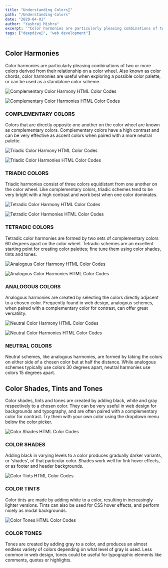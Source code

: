 ```yaml
---
title: "Understanding Colors🌈"
path: "/Understanding-Colors"
date: "2020-04-01"
author: "Yashraj Mishra"
excerpt: '"Color harmonies are particularly pleasing combinations of two or more colors..."'
tags: ["deepdive🤿", "web development"]
---
```


## Color Harmonies

Color harmonies are particularly pleasing combinations of two or more colors derived from their relationship on a color wheel. Also known as color chords, color harmonies are useful when exploring a possible color palette, or can be used as a standalone color scheme.

![Complementary Color Harmony  HTML Color Codes](https://blog.jueezy.rocks/blog-images/understandingcolors/html-color-codes-color-wheel-complementary-8a2cae80.svg)

![Complementary Color Harmonies  HTML Color Codes](https://blog.jueezy.rocks/blog-images/understandingcolors/html-color-codes-color-wheels-complementary-f8379f59.svg)

### COMPLEMENTARY COLORS

Colors that are directly opposite one another on the color wheel are known as complementary colors. Complementary colors have a high contrast and can be very effective as accent colors when paired with a more neutral palette.

![Triadic Color Harmony  HTML Color Codes](https://blog.jueezy.rocks/blog-images/understandingcolors/html-color-codes-color-wheel-triadic-bd73abc7.svg)

![Triadic Color Harmonies  HTML Color Codes](https://blog.jueezy.rocks/blog-images/understandingcolors/html-color-codes-color-wheels-triadic-f2238b53.svg)

### TRIADIC COLORS

Triadic harmonies consist of three colors equidistant from one another on the color wheel. Like complementary colors, triadic schemes tend to be very bright with a high contrast and work best when one color dominates.

![Tetradic Color Harmony  HTML Color Codes](https://blog.jueezy.rocks/blog-images/understandingcolors/html-color-codes-color-wheel-tetradic-b1ebdc49.svg)

![Tetradic Color Harmonies  HTML Color Codes](https://blog.jueezy.rocks/blog-images/understandingcolors/html-color-codes-color-wheels-tetradic-fd6bc86b.svg)

### TETRADIC COLORS

Tetradic color harmonies are formed by two sets of complementary colors 60 degrees apart on the color wheel. Tetradic schemes are an excellent starting point for creating color palettes; fine tune them using color shades, tints and tones.

![Analogous Color Harmony  HTML Color Codes](https://blog.jueezy.rocks/blog-images/understandingcolors/html-color-codes-color-wheel-analogous-920e8f13.svg)

![Analogous Color Harmonies  HTML Color Codes](https://blog.jueezy.rocks/blog-images/understandingcolors/html-color-codes-color-wheels-analogous-c5bdfb35.svg)

### ANALOGOUS COLORS

Analogous harmonies are created by selecting the colors directly adjacent to a chosen color. Frequently found in web design, analogous schemes, when paired with a complementary color for contrast, can offer great versatility.

![Neutral Color Harmony  HTML Color Codes](https://blog.jueezy.rocks/blog-images/understandingcolors/html-color-codes-color-wheel-neutral-920e8f13.svg)

![Neutral Color Harmonies  HTML Color Codes](https://blog.jueezy.rocks/blog-images/understandingcolors/html-color-codes-color-wheels-neutral-c5bdfb35.svg)

### NEUTRAL COLORS

Neutral schemes, like analogous harmonies, are formed by taking the colors on either side of a chosen color but at half the distance. While analogous schemes typically use colors 30 degrees apart, neutral harmonies use colors 15 degrees apart.

## Color Shades, Tints and Tones

Color shades, tints and tones are created by adding black, white and gray respectively to a chosen color. They can be very useful in web design for backgrounds and typography, and are often paired with a complementary color for contrast. Try them with your own color using the dropdown menu below the color picker.

![Color Shades  HTML Color Codes](https://blog.jueezy.rocks/blog-images/understandingcolors/html-color-codes-color-shades-9d0efa0b.svg)

### COLOR SHADES

Adding black in varying levels to a color produces gradually darker variants, or 'shades', of that particular color. Shades work well for link hover effects, or as footer and header backgrounds.

![Color Tints  HTML Color Codes](https://blog.jueezy.rocks/blog-images/understandingcolors/html-color-codes-color-tints-eb0738d4.svg)

### COLOR TINTS

Color tints are made by adding white to a color, resulting in increasingly lighter versions. Tints can also be used for CSS hover effects, and perform nicely as modal backgrounds.

![Color Tones  HTML Color Codes](https://blog.jueezy.rocks/blog-images/understandingcolors/html-color-codes-color-tones-f141a793.svg)

### COLOR TONES

Tones are created by adding gray to a color, and produces an almost endless variety of colors depending on what level of gray is used. Less common in web design, tones could be useful for typographic elements like comments, quotes or highlights.
